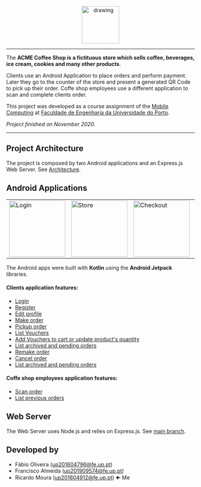 <div align="center"><img src="https://i.imgur.com/tfXskRz.png" alt="drawing" width="100"/><hr></div>

The **ACME Coffee Shop is a fictituous store which sells coffee, beverages, ice cream, cookies and many other products**.

Clients use an Android Application to place orders and perform payment. Later they go to the counter of the store and present a generated QR Code to pick up their order.
Coffe shop employees use a different application to scan and complete clients order.

This project was developed as a course assignment of the [Mobile Computing](https://sigarra.up.pt/feup/en/ucurr_geral.ficha_uc_view?pv_ocorrencia_id=459516) at [Faculdade de Engenharia da Universidade do Porto](https://sigarra.up.pt/feup/en).

_Project finished on November 2020._

---

## Project Architecture

The project is composed by two Android applications and an Express.js Web Server. See [Architecture](https://i.imgur.com/RPOlSkC.png).

## Android Applications

<table>
 <tbody>
  <tr>
   <td>
<img src="https://i.imgur.com/aoIJrH5.png" alt="Login" width="150"/>
   </td>
   <td>
<img src="https://i.imgur.com/Pf8l6A6.png" alt="Store" width="150"/>
   </td>
   <td>
<img src="https://i.imgur.com/5BmRfVs.png" alt="Checkout" width="150"/>
   </td>
   <td>
<img src="https://i.imgur.com/M46yVEi.png" alt="Pending Order" width="150"/>
   </td>
  </tr>
 </tbody>
</table>

The Android apps were built with **Kotlin** using the **Android Jetpack** libraries.

#### Clients application features:

- [Login](https://i.imgur.com/UIXYvS4.gif)
- [Register](https://i.imgur.com/mcTvtmC.gif)
- [Edit profile](https://i.imgur.com/33jbKcC.gif)
- [Make order](https://i.imgur.com/zj17Pkf.gif)
- [Pickup order](https://i.imgur.com/afuckCi.gif)
- [List Vouchers](https://i.imgur.com/VKzmR96.gif)
- [Add Vouchers to cart or update product's quantity](https://i.imgur.com/BuSsyF1.gif)
- [List archived and pending orders](https://i.imgur.com/g91KKYh.gif)
- [Remake order](https://i.imgur.com/w9MQuWf.gif)
- [Cancel order](https://i.imgur.com/Bba7I0Q.gif)
- [List archived and pending orders](https://i.imgur.com/g91KKYh.gif)

#### Coffe shop employees application features:

- [Scan order](https://i.imgur.com/fHyOSDl.gif)
- [List previous orders](https://i.imgur.com/4up3i5C.gif)

## Web Server

The Web Server uses Node.js and relies on Express.js. See [main branch](https://github.com/Erroler/Coffee-Shop-App/tree/main).

## Developed by

- Fábio Oliveira (up201604796@fe.up.pt)
- Francisco Almeida (up201909574@fe.up.pt)
- Ricardo Moura (up201604912@fe.up.pt) 🠈 Me
